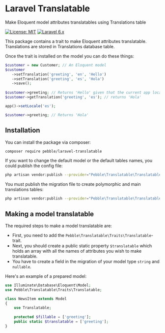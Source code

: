# Laravel Translatable

Make Eloquent model attributes translatables using Translations table

[![License: MIT](https://img.shields.io/badge/License-MIT-yellow.svg)](https://opensource.org/licenses/MIT)
[![Laravel 6.x](https://img.shields.io/badge/Laravel-6.x-orange.svg)](http://laravel.com)

This package contains a trait to make Eloquent attributes translatable. Translations are stored in Translations database table.

Once the trait is installed on the model you can do these things:

```php
$customer = new Customer; // An Eloquent model
$customer
   ->setTranslation('greeting', 'en', 'Hello')
   ->setTranslation('greeting', 'es', 'Hola')
   ->save();
   
$customer->greeting; // Returns 'Hello' given that the current app locale is 'en'
$customer->getTranslation('greeting', 'es'); // returns 'Hola'

app()->setLocale('es');

$customer->greeting; // Returns 'Hola'
```

## Installation

You can install the package via composer:

``` bash
composer require pebble/laravel-translatable
```

If you want to change the default model or the default tables names, you could publish the config file:
``` bash
php artisan vendor:publish --provider="Pebble\Translatable\TranslatableServiceProvider" --tag=config --force
```

You must publish the migration file to create polymorphic and main translations tables:
``` bash
php artisan vendor:publish --provider="Pebble\Translatable\TranslatableServiceProvider" --tag=migrations --force
```

## Making a model translatable

The required steps to make a model translatable are:

- First, you need to add the `Pebble\Translatable\Traits\Translatable`-trait.
- Next, you should create a public static property `$translatable` which holds an array with all the names of attributes you wish to make translatable.
- You have to create a field in the migration of your model type `string` and `nullable`.

Here's an example of a prepared model:

``` php
use Illuminate\Database\Eloquent\Model;
use Pebble\Translatable\Traits\Translatable;

class NewsItem extends Model
{
    use Translatable;
       
    protected $fillable = ['greeting'];
    public static $translatable = ['greeting'];
}
```